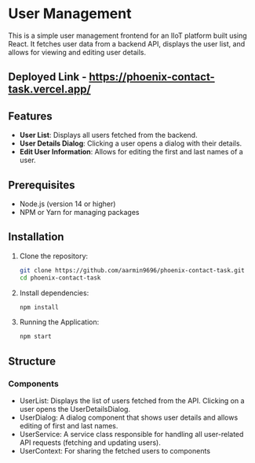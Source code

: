 # User Management

This is a simple user management frontend for an IIoT platform built using React. It fetches user data from a backend API, displays the user list, and allows for viewing and editing user details.

## Deployed Link - https://phoenix-contact-task.vercel.app/

## Features

- **User List**: Displays all users fetched from the backend.
- **User Details Dialog**: Clicking a user opens a dialog with their details.
- **Edit User Information**: Allows for editing the first and last names of a user.

## Prerequisites

- Node.js (version 14 or higher)
- NPM or Yarn for managing packages

## Installation

1. Clone the repository:

   ```bash
   git clone https://github.com/aarmin9696/phoenix-contact-task.git
   cd phoenix-contact-task

2. Install dependencies:

   ```bash
   npm install

3. Running the Application:

   ```bash
   npm start

## Structure

### Components
- UserList: Displays the list of users fetched from the API. Clicking on a user opens the UserDetailsDialog.
- UserDialog: A dialog component that shows user details and allows editing of first and last names.
- UserService: A service class responsible for handling all user-related API requests (fetching and updating users).
- UserContext: For sharing the fetched users to components
  
